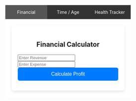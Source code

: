 <!DOCTYPE html>
<html lang="en">
<head>
  <meta charset="UTF-8" />
  <meta name="viewport" content="width=device-width, initial-scale=1.0"/>
  <title>Multi Calculator</title>
  <style>
    * {
      box-sizing: border-box;
    }

    body {
      font-family: Arial, sans-serif;
      margin: 0; padding: 0;
      background: #f4f4f4;
    }

    .tabs {
      display: flex;
      flex-wrap: wrap;
      background-color: #333;
    }

    .tab {
      flex: 1;
      text-align: center;
      padding: 14px 10px;
      color: white;
      cursor: pointer;
      min-width: 100px;
    }

    .tab.active, .tab:hover {
      background-color: #555;
    }

    .content {
      display: none;
      padding: 20px;
      background-color: white;
    }

    .content.active {
      display: block;
    }

    .calculator {
      max-width: 400px;
      margin: 0 auto;
      background: #fff;
      padding: 20px;
      border-radius: 8px;
      box-shadow: 0 4px 10px rgba(0,0,0,0.1);
    }

    h2 {
      text-align: center;
      margin-bottom: 20px;
    }

    input[type="number"],
    input[type="date"] {
      width: 100%;
      padding: 12px;
      margin-bottom: 12px;
      border: 1px solid #ccc;
      border-radius: 6px;
    }

    button {
      width: 100%;
      padding: 12px;
      background-color: #007BFF;
      color: white;
      border: none;
      border-radius: 6px;
      cursor: pointer;
      font-size: 16px;
    }

    button:hover {
      background-color: #0056b3;
    }

    .result {
      margin-top: 12px;
      text-align: center;
      font-weight: bold;
      color: #333;
    }

    @media screen and (max-width: 600px) {
      .tab {
        flex: 100%;
      }

      .calculator {
        padding: 15px;
        margin: 10px;
      }
    }
  </style>
</head>
<body>

  <!-- Tabs -->
  <div class="tabs">
    <div class="tab active" onclick="openTab('financial')">Financial</div>
    <div class="tab" onclick="openTab('age')">Time / Age</div>
    <div class="tab" onclick="openTab('health')">Health Tracker</div>
  </div>

  <!-- Financial Calculator -->
  <div id="financial" class="content active">
    <div class="calculator">
      <h2>Financial Calculator</h2>
      <input type="number" id="revenue" placeholder="Enter Revenue" />
      <input type="number" id="expense" placeholder="Enter Expense" />
      <button onclick="calculateProfit()">Calculate Profit</button>
      <div class="result" id="financialResult"></div>
    </div>
  </div>

  <!-- Age Calculator -->
  <div id="age" class="content">
    <div class="calculator">
      <h2>Age Calculator</h2>
      <input type="date" id="dob" />
      <button onclick="calculateAge()">Calculate Age</button>
      <div class="result" id="ageResult"></div>
    </div>
  </div>

  <!-- Health Tracker -->
  <div id="health" class="content">
    <div class="calculator">
      <h2>BMI Calculator</h2>
      <input type="number" id="weight" placeholder="Weight (kg)" />
      <input type="number" id="height" placeholder="Height (cm)" />
      <button onclick="calculateBMI()">Calculate BMI</button>
      <div class="result" id="bmiResult"></div>
    </div>
  </div>

  <script>
    function openTab(tabId) {
      const tabs = document.querySelectorAll('.tab');
      const contents = document.querySelectorAll('.content');

      tabs.forEach(tab => tab.classList.remove('active'));
      contents.forEach(c => c.classList.remove('active'));

      document.getElementById(tabId).classList.add('active');
      event.currentTarget.classList.add('active');
    }

    function calculateProfit() {
      const revenue = parseFloat(document.getElementById("revenue").value);
      const expense = parseFloat(document.getElementById("expense").value);
      const result = document.getElementById("financialResult");

      if (!isNaN(revenue) && !isNaN(expense)) {
        const profit = revenue - expense;
        result.textContent = "Profit: $" + profit.toFixed(2);
      } else {
        result.textContent = "Please enter valid numbers.";
      }
    }

    function calculateAge() {
      const dob = new Date(document.getElementById("dob").value);
      const result = document.getElementById("ageResult");

      if (dob instanceof Date && !isNaN(dob)) {
        const today = new Date();
        let age = today.getFullYear() - dob.getFullYear();
        const m = today.getMonth() - dob.getMonth();
        if (m < 0 || (m === 0 && today.getDate() < dob.getDate())) {
          age--;
        }
        result.textContent = "Your Age: " + age + " years";
      } else {
        result.textContent = "Please select a valid date.";
      }
    }

    function calculateBMI() {
      const weight = parseFloat(document.getElementById("weight").value);
      const height = parseFloat(document.getElementById("height").value) / 100;
      const result = document.getElementById("bmiResult");

      if (!isNaN(weight) && !isNaN(height) && height > 0) {
        const bmi = weight / (height * height);
        let status = "";
        if (bmi < 18.5) status = "Underweight";
        else if (bmi < 24.9) status = "Normal weight";
        else if (bmi < 29.9) status = "Overweight";
        else status = "Obese";
        result.textContent = `BMI: ${bmi.toFixed(2)} (${status})`;
      } else {
        result.textContent = "Enter valid weight and height.";
      }
    }
  </script>

</body>
</html>
